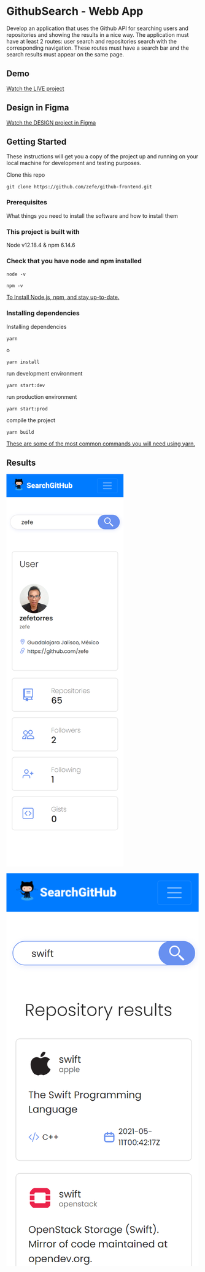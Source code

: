 # GithubSearch - Webb App

Develop an application that uses the Github API for searching users and repositories and showing the results in a nice way. The application must have at least 2 routes: user search and repositories search with the corresponding navigation. These routes must have a search bar and the search results must appear on the same page.

## Demo
[Watch the LIVE project ](https://searchgithub-436f8.web.app/)

## Design in Figma

[Watch the DESIGN project in Figma](https://www.figma.com/file/KADNvAfhWqMtQZm7jxg4SV/GithubSearch?node-id=0%3A1)

## Getting Started

These instructions will get you a copy of the project up and running on your local machine for development and testing purposes.

Clone this repo

```
git clone https://github.com/zefe/github-frontend.git
```

### Prerequisites

What things you need to install the software and how to install them


### This project is built with

Node v12.18.4 & npm 6.14.6

### Check that you have node and npm installed

```
node -v
```

```
npm -v
```
[To Install Node.js, npm, and stay up-to-date.](https://www.npmjs.com/get-npm)


### Installing dependencies

Installing dependencies

```
yarn
```

o

```
yarn install
```

run development environment

```
yarn start:dev
```

run production environment

```
yarn start:prod
```

compile the project
```
yarn build
```

[These are some of the most common commands you will need using yarn.](https://classic.yarnpkg.com/en/docs/usage)

## Results

![Search Git Hub User View](https://github.com/zefe/github-frontend/blob/main/src/assets/images/userScreen.png)


![Search GitHub Repositories View](https://github.com/zefe/github-frontend/blob/main/src/assets/images/reposScreen.png)